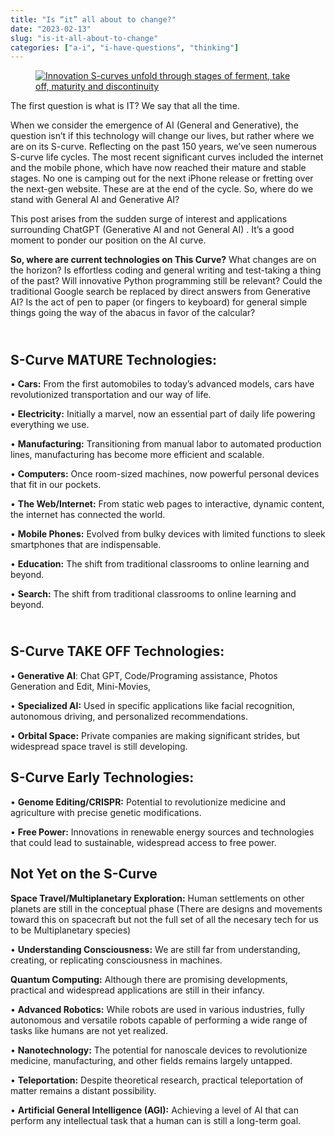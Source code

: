 ```yaml
---
title: "Is “it” all about to change?"
date: "2023-02-13"
slug: "is-it-all-about-to-change"
categories: ["a-i", "i-have-questions", "thinking"]
---
```


<!-- wp:image {"linkDestination":"custom"} -->
<figure class="wp-block-image"><a href="https://www.the-waves.org/wp-content/uploads/2022/03/Screenshot-2022-03-13-at-8.22.00-PM.png"><img src="https://www.the-waves.org/wp-content/uploads/2022/03/Screenshot-2022-03-13-at-8.22.00-PM.png" alt="Innovation S-curves unfold through stages of ferment, take off, maturity and discontinuity"/></a></figure>
<!-- /wp:image -->

<!-- wp:paragraph -->
<p class="">The first question is what is IT?   We say that all the time.</p>
<!-- /wp:paragraph -->

<!-- wp:paragraph -->
<p class="">When we consider the emergence of AI (General and Generative), the question isn’t if this technology will change our lives, but rather where we are on its S-curve. Reflecting on the past 150 years, we’ve seen numerous S-curve life cycles. The most recent significant curves included the internet and the mobile phone, which have now reached their mature and stable stages. No one is camping out for the next iPhone release or fretting over the next-gen website.  These are at the end of the cycle. So, where do we stand with General AI and Generative AI?</p>
<!-- /wp:paragraph -->

<!-- wp:paragraph -->
<p class="">This post arises from the sudden surge of interest and applications surrounding ChatGPT (Generative AI and not General AI) . It’s a good moment to ponder our position on the AI curve.</p>
<!-- /wp:paragraph -->

<!-- wp:paragraph -->
<p class=""><strong>So, where are current technologies on This Curve?</strong> What changes are on the horizon? Is effortless coding and general writing and test-taking a thing of the past? Will innovative Python programming still be relevant? Could the traditional Google search be replaced by direct answers from Generative AI? Is the act of pen to paper (or fingers to keyboard) for general simple things going the way of the abacus in favor of the calcular?</p>
<!-- /wp:paragraph -->

<!-- wp:heading -->
<h2 class="wp-block-heading"><br><strong>S-Curve MATURE Technologies:</strong></h2>
<!-- /wp:heading -->

<!-- wp:paragraph -->
<p class="">• <strong>Cars:</strong> From the first automobiles to today’s advanced models, cars have revolutionized transportation and our way of life.</p>
<!-- /wp:paragraph -->

<!-- wp:paragraph -->
<p class="">• <strong>Electricity:</strong> Initially a marvel, now an essential part of daily life powering everything we use.</p>
<!-- /wp:paragraph -->

<!-- wp:paragraph -->
<p class="">• <strong>Manufacturing:</strong> Transitioning from manual labor to automated production lines, manufacturing has become more efficient and scalable.</p>
<!-- /wp:paragraph -->

<!-- wp:paragraph -->
<p class="">• <strong>Computers:</strong> Once room-sized machines, now powerful personal devices that fit in our pockets.</p>
<!-- /wp:paragraph -->

<!-- wp:paragraph -->
<p class="">• <strong>The Web/Internet:</strong> From static web pages to interactive, dynamic content, the internet has connected the world.</p>
<!-- /wp:paragraph -->

<!-- wp:paragraph -->
<p class="">• <strong>Mobile Phones:</strong> Evolved from bulky devices with limited functions to sleek smartphones that are indispensable.</p>
<!-- /wp:paragraph -->

<!-- wp:paragraph -->
<p class="">• <strong>Education:</strong> The shift from traditional classrooms to online learning and beyond.</p>
<!-- /wp:paragraph -->

<!-- wp:paragraph -->
<p class="">• <strong>Search:</strong> The shift from traditional classrooms to online learning and beyond.</p>
<!-- /wp:paragraph -->

<!-- wp:heading -->
<h2 class="wp-block-heading"><br><strong>S-Curve TAKE OFF Technologies:</strong></h2>
<!-- /wp:heading -->

<!-- wp:paragraph -->
<p class="">•<strong> Generative AI</strong>: Chat GPT, Code/Programing assistance, Photos Generation and Edit, Mini-Movies, </p>
<!-- /wp:paragraph -->

<!-- wp:paragraph -->
<p class="">• <strong>Specialized AI:</strong> Used in specific applications like facial recognition, autonomous driving, and personalized recommendations.</p>
<!-- /wp:paragraph -->

<!-- wp:paragraph -->
<p class="">• <strong>Orbital Space:</strong> Private companies are making significant strides, but widespread space travel is still developing.</p>
<!-- /wp:paragraph -->

<!-- wp:heading -->
<h2 class="wp-block-heading"><strong>S-Curve Early Technologies:</strong></h2>
<!-- /wp:heading -->

<!-- wp:paragraph -->
<p class="">• <strong>Genome Editing/CRISPR:</strong> Potential to revolutionize medicine and agriculture with precise genetic modifications.</p>
<!-- /wp:paragraph -->

<!-- wp:paragraph -->
<p class="">• <strong>Free Power:</strong> Innovations in renewable energy sources and technologies that could lead to sustainable, widespread access to free power.</p>
<!-- /wp:paragraph -->

<!-- wp:heading -->
<h2 class="wp-block-heading">Not Yet on the S-Curve</h2>
<!-- /wp:heading -->

<!-- wp:paragraph -->
<p class=""><strong>Space Travel/Multiplanetary Exploration:</strong> Human settlements on other planets are still in the conceptual phase (There are designs and movements toward this on spacecraft but not the full set of all the necesary tech for us to be Multiplanetary   species)</p>
<!-- /wp:paragraph -->

<!-- wp:paragraph -->
<p class="">• <strong>Understanding Consciousness:</strong> We are still far from understanding, creating, or replicating consciousness in machines.</p>
<!-- /wp:paragraph -->

<!-- wp:paragraph -->
<p class=""><strong>Quantum Computing:</strong> Although there are promising developments, practical and widespread applications are still in their infancy.</p>
<!-- /wp:paragraph -->

<!-- wp:paragraph -->
<p class="">• <strong>Advanced Robotics:</strong> While robots are used in various industries, fully autonomous and versatile robots capable of performing a wide range of tasks like humans are not yet realized.</p>
<!-- /wp:paragraph -->

<!-- wp:paragraph -->
<p class="">• <strong>Nanotechnology:</strong> The potential for nanoscale devices to revolutionize medicine, manufacturing, and other fields remains largely untapped.</p>
<!-- /wp:paragraph -->

<!-- wp:paragraph -->
<p class="">• <strong>Teleportation:</strong> Despite theoretical research, practical teleportation of matter remains a distant possibility.</p>
<!-- /wp:paragraph -->

<!-- wp:paragraph -->
<p class="">• <strong>Artificial General Intelligence (AGI):</strong> Achieving a level of AI that can perform any intellectual task that a human can is still a long-term goal.</p>
<!-- /wp:paragraph -->

